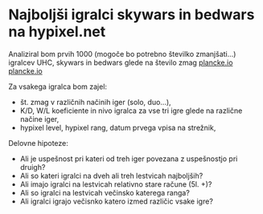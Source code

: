 Najboljši igralci skywars in bedwars na hypixel.net
=======================

Analiziral bom prvih 1000 (mogoče bo potrebno številko zmanjšati...) igralcev UHC, skywars in bedwars glede na število zmag
[plancke.io](https://plancke.io/hypixel/leaderboards/player.skywars.overall)
[plancke.io](https://plancke.io/hypixel/leaderboards/player.bedwars.overall)

Za vsakega igralca bom zajel:
* št. zmag v različnih načinih iger (solo, duo...),
* K/D, W/L koeficiente in nivo igralca za vse tri igre glede na različne načine iger,
* hypixel level, hypixel rang, datum prvega vpisa na strežnik,

Delovne hipoteze:
* Ali je uspešnost pri kateri od treh iger povezana z uspešnostjo pri druigh?
* Ali so kateri igralci na dveh ali treh lestvicah najboljših?
* Ali imajo igralci na lestvicah relativno stare račune (5l. +)?
* Ali so igralci na lestvicah večinsko katerega ranga?
* Ali igralci igrajo večisnko katero izmed različic vsake igre? 
